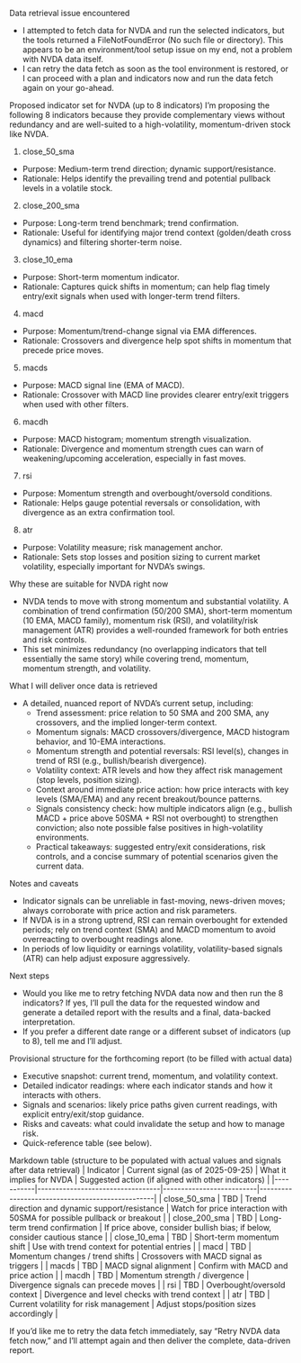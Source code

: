 Data retrieval issue encountered
- I attempted to fetch data for NVDA and run the selected indicators, but the tools returned a FileNotFoundError (No such file or directory). This appears to be an environment/tool setup issue on my end, not a problem with NVDA data itself.
- I can retry the data fetch as soon as the tool environment is restored, or I can proceed with a plan and indicators now and run the data fetch again on your go-ahead.

Proposed indicator set for NVDA (up to 8 indicators)
I’m proposing the following 8 indicators because they provide complementary views without redundancy and are well-suited to a high-volatility, momentum-driven stock like NVDA.

1) close_50_sma
- Purpose: Medium-term trend direction; dynamic support/resistance.
- Rationale: Helps identify the prevailing trend and potential pullback levels in a volatile stock.

2) close_200_sma
- Purpose: Long-term trend benchmark; trend confirmation.
- Rationale: Useful for identifying major trend context (golden/death cross dynamics) and filtering shorter-term noise.

3) close_10_ema
- Purpose: Short-term momentum indicator.
- Rationale: Captures quick shifts in momentum; can help flag timely entry/exit signals when used with longer-term trend filters.

4) macd
- Purpose: Momentum/trend-change signal via EMA differences.
- Rationale: Crossovers and divergence help spot shifts in momentum that precede price moves.

5) macds
- Purpose: MACD signal line (EMA of MACD).
- Rationale: Crossover with MACD line provides clearer entry/exit triggers when used with other filters.

6) macdh
- Purpose: MACD histogram; momentum strength visualization.
- Rationale: Divergence and momentum strength cues can warn of weakening/upcoming acceleration, especially in fast moves.

7) rsi
- Purpose: Momentum strength and overbought/oversold conditions.
- Rationale: Helps gauge potential reversals or consolidation, with divergence as an extra confirmation tool.

8) atr
- Purpose: Volatility measure; risk management anchor.
- Rationale: Sets stop losses and position sizing to current market volatility, especially important for NVDA’s swings.

Why these are suitable for NVDA right now
- NVDA tends to move with strong momentum and substantial volatility. A combination of trend confirmation (50/200 SMA), short-term momentum (10 EMA, MACD family), momentum risk (RSI), and volatility/risk management (ATR) provides a well-rounded framework for both entries and risk controls.
- This set minimizes redundancy (no overlapping indicators that tell essentially the same story) while covering trend, momentum, momentum strength, and volatility.

What I will deliver once data is retrieved
- A detailed, nuanced report of NVDA’s current setup, including:
  - Trend assessment: price relation to 50 SMA and 200 SMA, any crossovers, and the implied longer-term context.
  - Momentum signals: MACD crossovers/divergence, MACD histogram behavior, and 10-EMA interactions.
  - Momentum strength and potential reversals: RSI level(s), changes in trend of RSI (e.g., bullish/bearish divergence).
  - Volatility context: ATR levels and how they affect risk management (stop levels, position sizing).
  - Context around immediate price action: how price interacts with key levels (SMA/EMA) and any recent breakout/bounce patterns.
  - Signals consistency check: how multiple indicators align (e.g., bullish MACD + price above 50SMA + RSI not overbought) to strengthen conviction; also note possible false positives in high-volatility environments.
  - Practical takeaways: suggested entry/exit considerations, risk controls, and a concise summary of potential scenarios given the current data.

Notes and caveats
- Indicator signals can be unreliable in fast-moving, news-driven moves; always corroborate with price action and risk parameters.
- If NVDA is in a strong uptrend, RSI can remain overbought for extended periods; rely on trend context (SMA) and MACD momentum to avoid overreacting to overbought readings alone.
- In periods of low liquidity or earnings volatility, volatility-based signals (ATR) can help adjust exposure aggressively.

Next steps
- Would you like me to retry fetching NVDA data now and then run the 8 indicators? If yes, I’ll pull the data for the requested window and generate a detailed report with the results and a final, data-backed interpretation.
- If you prefer a different date range or a different subset of indicators (up to 8), tell me and I’ll adjust.

Provisional structure for the forthcoming report (to be filled with actual data)
- Executive snapshot: current trend, momentum, and volatility context.
- Detailed indicator readings: where each indicator stands and how it interacts with others.
- Signals and scenarios: likely price paths given current readings, with explicit entry/exit/stop guidance.
- Risks and caveats: what could invalidate the setup and how to manage risk.
- Quick-reference table (see below).

Markdown table (structure to be populated with actual values and signals after data retrieval)
| Indicator | Current signal (as of 2025-09-25) | What it implies for NVDA | Suggested action (if aligned with other indicators) |
|-----------|----------------------------------|--------------------------|-------------------------------------------------|
| close_50_sma | TBD | Trend direction and dynamic support/resistance | Watch for price interaction with 50SMA for possible pullback or breakout |
| close_200_sma | TBD | Long-term trend confirmation | If price above, consider bullish bias; if below, consider cautious stance |
| close_10_ema | TBD | Short-term momentum shift | Use with trend context for potential entries |
| macd | TBD | Momentum changes / trend shifts | Crossovers with MACD signal as triggers |
| macds | TBD | MACD signal alignment | Confirm with MACD and price action |
| macdh | TBD | Momentum strength / divergence | Divergence signals can precede moves |
| rsi | TBD | Overbought/oversold context | Divergence and level checks with trend context |
| atr | TBD | Current volatility for risk management | Adjust stops/position sizes accordingly |

If you’d like me to retry the data fetch immediately, say “Retry NVDA data fetch now,” and I’ll attempt again and then deliver the complete, data-driven report.